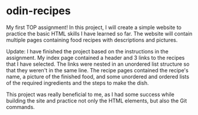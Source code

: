 # odin-recipes

My first TOP assignment! In this project, I will create a simple website to practice the basic HTML skills I have learned so far.
The website will contain multiple pages containing food recipes with descriptions and pictures.

Update:
I have finished the project based on the instructions in the assignment.
My index page contained a header and 3 links to the recipes that I have selected. The links were nested in an unordered list structure so that they weren't in the same line.
The recipe pages contained the recipe's name, a picture of the finished food, and some unordered and ordered lists of the required ingredients and the steps to make the dish.

This project was really beneficial to me, as I had some success while building the site and practice not only the HTML elements, but also the Git commands.
